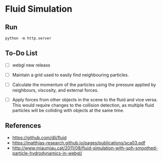 # Fluid Simulation

## Run
```
python -m http.server
```

## To-Do List
- [ ] webgl new releass
- [ ] Maintain a grid used to easily find neighbouring particles.
- [ ] Calculate the momentum of the particles using the pressure applied by neighbours, viscosity, and external forces.
- [ ] Apply forces from other objects in the scene to the fluid and vice versa. This would require changes to the collision detection, as multiple fluid particles will be colliding with objects at the same time.


## References
* https://github.com/dli/fluid
* https://matthias-research.github.io/pages/publications/sca03.pdf
* http://www.miaumiau.cat/2011/08/fluid-simulation-with-sph-smoothed-particle-hydrodynamics-in-webgl/
